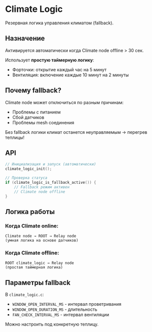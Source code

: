 # Climate Logic

Резервная логика управления климатом (fallback).

## Назначение

Активируется автоматически когда Climate node offline > 30 сек.

Использует **простую таймерную логику**:
- Форточки: открытие каждый час на 5 минут
- Вентиляция: включение каждые 10 минут на 2 минуты

## Почему fallback?

Climate node может отключиться по разным причинам:
- Проблемы с питанием
- Сбой датчиков
- Проблемы mesh соединения

Без fallback логики климат останется неуправляемым → перегрев теплицы!

## API

```c
// Инициализация и запуск (автоматически)
climate_logic_init();

// Проверка статуса
if (climate_logic_is_fallback_active()) {
    // Fallback режим активен
    // Climate node offline
}
```

## Логика работы

### Когда Climate online:
```
Climate node → ROOT → Relay node
(умная логика на основе датчиков)
```

### Когда Climate offline:
```
ROOT climate_logic → Relay node
(простая таймерная логика)
```

## Параметры fallback

В `climate_logic.c`:
- `WINDOW_OPEN_INTERVAL_MS` - интервал проветривания
- `WINDOW_OPEN_DURATION_MS` - длительность
- `FAN_CHECK_INTERVAL_MS` - интервал вентиляции

Можно настроить под конкретную теплицу.

